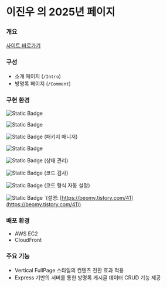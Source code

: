 # 이진우 의 2025년 페이지

### 개요

[사이트 바로가기](http://dev-leejinw.s3-website.ap-northeast-2.amazonaws.com)

### 구성

- 소개 페이지 (`/Intro`)
- 방명록 페이지 (`/Comment`)

### 구현 환경

![Static Badge](https://img.shields.io/badge/Typescript->=v5.5.3-blue?logo=Typescript&color=3178C6)

![Static Badge](https://img.shields.io/badge/React->=v19-blue?logo=React&color=49d9f7)

![Static Badge](https://img.shields.io/badge/pnpm-v9-blue?logo=pnpm&color=F69220) (패키지 매니저)

![Static Badge](https://img.shields.io/badge/TailwindCSS->=4.1.4-blue?logo=tailwindcss&color=06B6D4)

![Static Badge](https://img.shields.io/badge/Zustands->=5.0.3-blue.svg?color=592E3F) (상태 관리)

![Static Badge](https://img.shields.io/badge/eslint->=9.9-blue.svg?color=4B32C3) (코드 검사)

![Static Badge](https://img.shields.io/badge/prettier->=3.3-blue.svg?color=F7B93E) (코드 형식 자동 설정)

![Static Badge](https://img.shields.io/badge/Vite->=v5.4-blue?logo=Vite&color=89b0f5) `(설명: [https://beomy.tistory.com/41](https://beomy.tistory.com/41))

### 배포 환경

- AWS EC2
- CloudFront

### 주요 기능

- Vertical FullPage 스타일의 컨텐츠 전환 효과 적용
- Express 기반의 서버를 통한 방명록 게시글 데이터 CRUD 기능 제공
